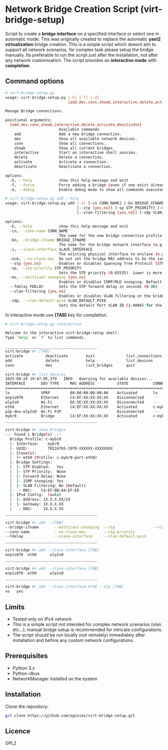 # Network Bridge Creation Script (virt-bridge-setup)

Script to create a **bridge interface** on a specified interface or select one in automatic mode.
This was originally created to replace the automatic **yast2 virtualization** bridge creation.
This is a simple script which doesnt aim to support all network scenarios, for complex task please setup the bridge manually. Its preferable to run the script just after the installation, not after any network customisation. 
The script provides an **interactive mode** with **completion**.

## Command options

```bash
# virt-bridge-setup.py
usage: virt-bridge-setup.py [-h] [-f] [-d]
                            {add,dev,conn,showb,interactive,delete,activate,deactivate} ...

Manage Bridge connections.

positional arguments:
  {add,dev,conn,showb,interactive,delete,activate,deactivate}
                        Available commands
    add                 Add a new bridge connection.
    dev                 Show all available network devices.
    conn                Show all connections.
    showb               Show all current bridges.
    interactive         Start an interactive shell session.
    delete              Delete a connection.
    activate            Activate a connection.
    deactivate          Deactivate a connection.

options:
  -h, --help            show this help message and exit
  -f, --force           Force adding a bridge (even if one exist already)
  -d, --debug           Enable debug mode to show all commands executed

# virt-bridge-setup.py add --help
usage: virt-bridge-setup.py add [-h] [-cn CONN_NAME] [-bn BRIDGE_IFNAME] [-i SLAVE_INTERFACE] [-ncm]
                                [--stp {yes,no}] [-sp STP_PRIORITY] [-ms {yes,no}] [--fdelay FDELAY]
                                [--vlan-filtering {yes,no}] [-vdp VLAN_DEFAULT_PVID]

options:
  -h, --help            show this help message and exit
  -cn, --conn-name CONN_NAME
                        The name for the new bridge connection profile (e.g., my-bridge).
  -bn, --bridge-ifname BRIDGE_IFNAME
                        The name for the bridge network interface (e.g., br0).
  -i, --slave-interface SLAVE_INTERFACE
                        The existing physical interface to enslave (e.g., eth0).
  -ncm, --no-clone-mac  Do not set the bridge MAC address to be the same as the slave interface.
  --stp {yes,no}        Enables or disables Spanning Tree Protocol (STP). Default: yes.
  -sp, --stp-priority STP_PRIORITY
                        Sets the STP priority (0-65535). Lower is more preferred.
  -ms, --multicast-snooping {yes,no}
                        Enables or disables IGMP/MLD snooping. Default: yes.
  --fdelay FDELAY       Sets the STP forward delay in seconds (0-30).
  --vlan-filtering {yes,no}
                        Enables or disables VLAN filtering on the bridge. Default: no
  -vdp, --vlan-default-pvid VLAN_DEFAULT_PVID
                        Sets the default Port VLAN ID (1-4094) for the bridge port itself.
```

In interactive mode use **[TAB]** key for completion.

```bash
# virt-bridge-setup.py interactive

Welcome to the interactive virt-bridge-setup shell.
Type `help` or `?` to list commands.

_________________________________________
virt-bridge #> [TAB]
activate          deactivate        exit              list_connections  show_bridges
add               delete            help              list_devices      
conn              dev               list_bridges      quit

virt-bridge #> list_devices
2025-09-24 19:47:05,379 - INFO - Querying for available devices...
INTERFACE       DEV TYPE     MAC ADDRESS          STATE           CONNECTION         AUTOCONNECT
=========================================================================================================
lo              VPRP         00:00:00:00:00:00    Activated       lo                 Yes         
enp1s0f0        Ethernet     C4:EF:XX:XX:XX:XX    Disconnected    ---                Yes         
wlp2s0          Wi-Fi        E6:5E:XX:XX:XX:XX    Disconnected    ---                Yes         
eth0            Ethernet     C4:EF:XX:XX:XX:XX    Activated       c-mybr0-port-eth0  Yes         
p2p-dev-wlp2s0  Wi-Fi P2P                         Disconnected    ---                Yes         
mybr0           Bridge       C4:EF:XX:XX:XX:XX    Activated       c-mybr0            Yes         
_________________________________________

virt-bridge #> show_bridges
--- Found 1 Bridge(s) ---
  Bridge Profile: c-mybr0
  |- Interface:    mybr0
  |- UUID:         f02247b5-19f8-XXXXXX-XXXXXXXX
  |- Slave(s):
  │  └─ eth0 (Profile: c-mybr0-port-eth0)
  |- Bridge Settings:
  |  |- STP Enabled:   Yes
  |  |- STP Priority:  None
  |  |- Forward Delay: None
  |  |- IGMP snooping: Yes
  |  |- VLAN Filtering: No (Default)
  |   - MAC:    C4:EF:BB:A4:EF:E6
  |- IPv4 Config:  (auto)
  |  |- Address: 1X.X.X.XX/24
  |  |- Gateway: 1X.X.X.XX
  |   - DNS:     1X.X.X.XX
_________________________________________

virt-bridge #> add --[TAB]
--bridge-ifname       --multicast-snooping  --stp                 --vlan-filtering
--conn-name           --no-clone-mac        --stp-priority        
--fdelay              --slave-interface     --vlan-default-pvid   
_________________________________________

virt-bridge #> add --slave-interface [TAB]
enp1s0f0  eth0      wlp2s0    
_________________________________________

virt-bridge #> add --slave-interface [TAB]
enp1s0f0  eth0      wlp2s0    
_________________________________________

virt-bridge #> add --slave-interface eth0 --stp [TAB]
no   yes  
```

## Limits

* Tested only on IPv4 network
* This is a simple script not intended for complex network scenarios (vlan etc...); manual bridge setup is recommended for intricate configurations.
* The script should be run locally (not remotely) immediately after installation and before any custom network configurations.

## Prerequisites

- Python 3.x
- Python-dbus
- NetworkManager installed on the system

## Installation

Clone the repository:
```bash
git clone https://github.com/aginies/virt-bridge-setup.git
```

## Licence

GPL2
